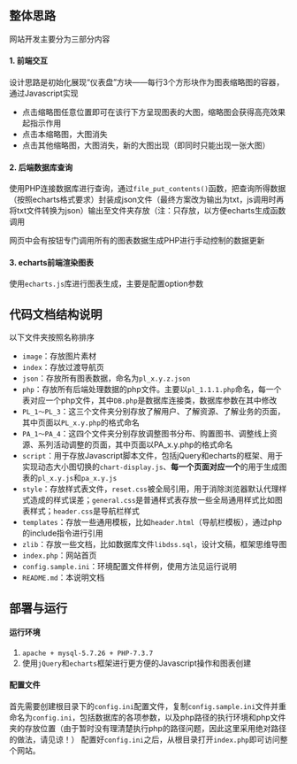 ## 整体思路

网站开发主要分为三部分内容

#### 1. 前端交互

设计思路是初始化展现“仪表盘”方块——每行3个方形块作为图表缩略图的容器，通过Javascript实现

- 点击缩略图任意位置即可在该行下方呈现图表的大图，缩略图会获得高亮效果起指示作用
- 点击本缩略图，大图消失
- 点击其他缩略图，大图消失，新的大图出现（即同时只能出现一张大图）

#### 2. 后端数据库查询

使用PHP连接数据库进行查询，通过`file_put_contents()`函数，把查询所得数据（按照echarts格式要求）封装成json文件（最终方案改为输出为txt，js调用时再将txt文件转换为json）输出至文件夹存放（注：只存放，以方便echarts生成函数调用

网页中会有按钮专门调用所有的图表数据生成PHP进行手动控制的数据更新

#### 3. echarts前端渲染图表

使用`echarts.js`库进行图表生成，主要是配置option参数

## 代码文档结构说明

以下文件夹按照名称排序

- `image`：存放图片素材
- `index`：存放过渡导航页
- `json`：存放所有图表数据，命名为`pl_x.y.z.json`
- `php`：存放所有后端处理数据的php文件。主要以`pl_1.1.1.php`命名，每一个表对应一个php文件，其中`DB.php`是数据库连接类，数据库参数在其中修改
- `PL_1～PL_3`：这三个文件夹分别存放了解用户、了解资源、了解业务的页面，其中页面以`PL_x.y.php`的格式命名
- `PA_1～PA_4`：这四个文件夹分别存放调整图书分布、购置图书、调整线上资源、系列活动调整的页面，其中页面以PA_x.y.php的格式命名
- `script`：用于存放Javascript脚本文件，包括jQuery和echarts的框架、用于实现动态大小图切换的`chart-display.js`、**每一个页面对应一个**的用于生成图表的`pl_x.y.js`和`pa_x.y.js`
- `style`：存放样式表文件，`reset.css`被全局引用，用于消除浏览器默认代理样式造成的样式误差；`general.css`是普通样式表存放一些全局通用样式比如图表样式；`header.css`是导航栏样式
- `templates`：存放一些通用模板，比如`header.html`（导航栏模板），通过php的include指令进行引用
- `zlib`：存放一些文档，比如数据库文件`libdss.sql`，设计文稿，框架思维导图
- `index.php`：网站首页
- `config.sample.ini`：环境配置文件样例，使用方法见运行说明
- `README.md`：本说明文档

## 部署与运行

#### 运行环境

1. `apache + mysql-5.7.26 + PHP-7.3.7`
2. 使用`jQuery`和`echarts`框架进行更方便的Javascript操作和图表创建

#### 配置文件
首先需要创建根目录下的`config.ini`配置文件，复制`config.sample.ini`文件并重命名为`config.ini`，包括数据库的各项参数，以及php路径的执行环境和php文件夹的存放位置（由于暂时没有理清楚执行php的路径问题，因此这里采用绝对路径的做法，请见谅！）
配置好`config.ini`之后，从根目录打开`index.php`即可访问整个网站。